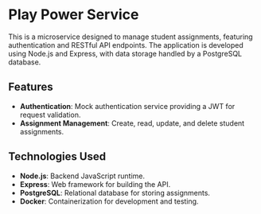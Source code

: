 # Play Power Service

This is a microservice designed to manage student assignments, featuring authentication and RESTful API endpoints. The application is developed using Node.js and Express, with data storage handled by a PostgreSQL database.

## Features

- **Authentication**: Mock authentication service providing a JWT for request validation.
- **Assignment Management**: Create, read, update, and delete student assignments.

## Technologies Used

- **Node.js**: Backend JavaScript runtime.
- **Express**: Web framework for building the API.
- **PostgreSQL**: Relational database for storing assignments.
- **Docker**: Containerization for development and testing.

